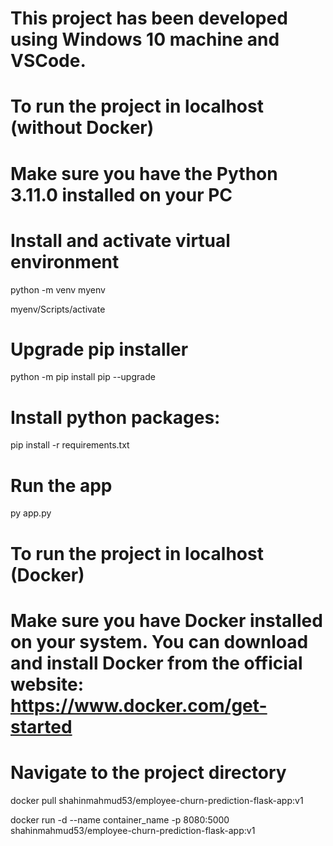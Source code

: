 # This project has been developed using Windows 10 machine and VSCode. 

# To run the project in localhost (without Docker)

# Make sure you have the Python 3.11.0 installed on your PC

# Install and activate virtual environment

python -m venv myenv

myenv/Scripts/activate

# Upgrade pip installer

python -m pip install pip --upgrade

# Install python packages:

pip install -r requirements.txt

# Run the app

py app.py

# To run the project in localhost (Docker)

# Make sure you have Docker installed on your system. You can download and install Docker from the official website: https://www.docker.com/get-started
# Navigate to the project directory

docker pull shahinmahmud53/employee-churn-prediction-flask-app:v1

docker run -d --name container_name -p 8080:5000 shahinmahmud53/employee-churn-prediction-flask-app:v1